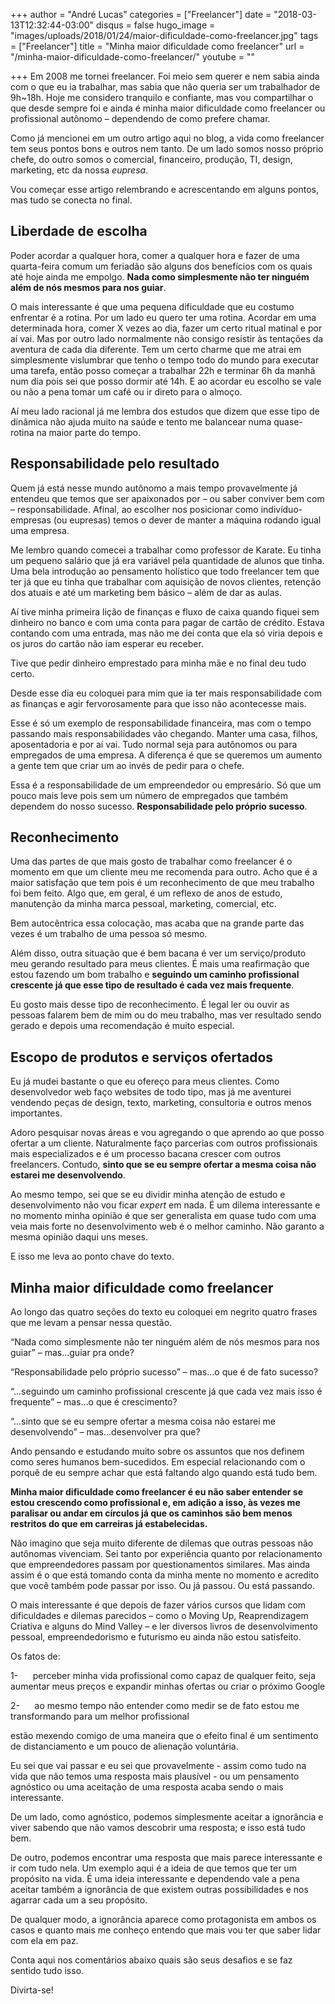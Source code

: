 +++
author = "André Lucas"
categories = ["Freelancer"]
date = "2018-03-13T12:32:44-03:00"
disqus = false
hugo_image = "images/uploads/2018/01/24/maior-dificuldade-como-freelancer.jpg"
tags = ["Freelancer"]
title = "Minha maior dificuldade como freelancer"
url = "/minha-maior-dificuldade-como-freelancer/"
youtube = ""

+++
Em 2008 me tornei freelancer. Foi meio sem querer e nem sabia ainda com o que eu ia trabalhar, mas sabia que não queria ser um trabalhador de 9h\~18h. Hoje me considero tranquilo e confiante, mas vou compartilhar o que desde sempre foi e ainda é minha maior dificuldade como freelancer ou profissional autônomo – dependendo de como prefere chamar.

Como já mencionei em um outro artigo aqui no blog, a vida como freelancer tem seus pontos bons e outros nem tanto. De um lado somos nosso próprio chefe, do outro somos o comercial, financeiro, produção, TI, design, marketing, etc da nossa _eupresa_.

Vou começar esse artigo relembrando e acrescentando em alguns pontos, mas tudo se conecta no final.

## Liberdade de escolha

Poder acordar a qualquer hora, comer a qualquer hora e fazer de uma quarta-feira comum um feriadão são alguns dos benefícios com os quais até hoje ainda me empolgo. **Nada como simplesmente não ter ninguém além de nós mesmos para nos guiar**.

O mais interessante é que uma pequena dificuldade que eu costumo enfrentar é a rotina. Por um lado eu quero ter uma rotina. Acordar em uma determinada hora, comer X vezes ao dia, fazer um certo ritual matinal e por aí vai. Mas por outro lado normalmente não consigo resistir às tentações da aventura de cada dia diferente. Tem um certo charme que me atrai em simplesmente vislumbrar que tenho o tempo todo do mundo para executar uma tarefa, então posso começar a trabalhar 22h e terminar 6h da manhã num dia pois sei que posso dormir até 14h. E ao acordar eu escolho se vale ou não a pena tomar um café ou ir direto para o almoço.

Aí meu lado racional já me lembra dos estudos que dizem que esse tipo de dinâmica não ajuda muito na saúde e tento me balancear numa quase-rotina na maior parte do tempo.

## Responsabilidade pelo resultado

Quem já está nesse mundo autônomo a mais tempo provavelmente já entendeu que temos que ser apaixonados por – ou saber conviver bem com – responsabilidade. Afinal, ao escolher nos posicionar como indivíduo-empresas (ou eupresas) temos o dever de manter a máquina rodando igual uma empresa.

Me lembro quando comecei a trabalhar como professor de Karate. Eu tinha um pequeno salário que já era variável pela quantidade de alunos que tinha. Uma bela introdução ao pensamento holístico que todo freelancer tem que ter já que eu tinha que trabalhar com aquisição de novos clientes, retenção dos atuais e até um marketing bem básico – além de dar as aulas.

Aí tive minha primeira lição de finanças e fluxo de caixa quando fiquei sem dinheiro no banco e com uma conta para pagar de cartão de crédito. Estava contando com uma entrada, mas não me dei conta que ela só viria depois e os juros do cartão não iam esperar eu receber.

Tive que pedir dinheiro emprestado para minha mãe e no final deu tudo certo.

Desde esse dia eu coloquei para mim que ia ter mais responsabilidade com as finanças e agir fervorosamente para que isso não acontecesse mais.

Esse é só um exemplo de responsabilidade financeira, mas com o tempo passando mais responsabilidades vão chegando. Manter uma casa, filhos, aposentadoria e por aí vai. Tudo normal seja para autônomos ou para empregados de uma empresa. A diferença é que se queremos um aumento a gente tem que criar um ao invés de pedir para o chefe.

Essa é a responsabilidade de um empreendedor ou empresário. Só que um pouco mais leve pois sem um número de empregados que também dependem do nosso sucesso. **Responsabilidade pelo próprio sucesso**.

## Reconhecimento

Uma das partes de que mais gosto de trabalhar como freelancer é o momento em que um cliente meu me recomenda para outro. Acho que é a maior satisfação que tem pois é um reconhecimento de que meu trabalho foi bem feito. Algo que, em geral, é um reflexo de anos de estudo, manutenção da minha marca pessoal, marketing, comercial, etc.

Bem autocêntrica essa colocação, mas acaba que na grande parte das vezes é um trabalho de uma pessoa só mesmo.

Além disso, outra situação que é bem bacana é ver um serviço/produto meu gerando resultado para meus clientes. É mais uma reafirmação que estou fazendo um bom trabalho e **seguindo um caminho profissional crescente já que esse tipo de resultado é cada vez mais frequente**.

Eu gosto mais desse tipo de reconhecimento. É legal ler ou ouvir as pessoas falarem bem de mim ou do meu trabalho, mas ver resultado sendo gerado e depois uma recomendação é muito especial.

## Escopo de produtos e serviços ofertados

Eu já mudei bastante o que eu ofereço para meus clientes. Como desenvolvedor web faço websites de todo tipo, mas já me aventurei vendendo peças de design, texto, marketing, consultoria e outros menos importantes.

Adoro pesquisar novas áreas e vou agregando o que aprendo ao que posso ofertar a um cliente. Naturalmente faço parcerias com outros profissionais mais especializados e é um processo bacana crescer com outros freelancers. Contudo, **sinto que se eu sempre ofertar a mesma coisa não estarei me desenvolvendo**.

Ao mesmo tempo, sei que se eu dividir minha atenção de estudo e desenvolvimento não vou ficar _expert_ em nada. É um dilema interessante e no momento minha opinião é que ser generalista em quase tudo com uma veia mais forte no desenvolvimento web é o melhor caminho. Não garanto a mesma opinião daqui uns meses.

E isso me leva ao ponto chave do texto.

## Minha maior dificuldade como freelancer

Ao longo das quatro seções do texto eu coloquei em negrito quatro frases que me levam a pensar nessa questão.

“Nada como simplesmente não ter ninguém além de nós mesmos para nos guiar” – mas...guiar pra onde?

“Responsabilidade pelo próprio sucesso” – mas...o que é de fato sucesso?

“...seguindo um caminho profissional crescente já que cada vez mais isso é frequente” – mas...o que é crescimento?

“...sinto que se eu sempre ofertar a mesma coisa não estarei me desenvolvendo” – mas...desenvolver pra que?

Ando pensando e estudando muito sobre os assuntos que nos definem como seres humanos bem-sucedidos. Em especial relacionando com o porquê de eu sempre achar que está faltando algo quando está tudo bem.

**Minha maior dificuldade como freelancer é eu não saber entender se estou crescendo como profissional e, em adição a isso, às vezes me paralisar ou andar em círculos já que os caminhos são bem menos restritos do que em carreiras já estabelecidas.**

Não imagino que seja muito diferente de dilemas que outras pessoas não autônomas vivenciam. Sei tanto por experiência quanto por relacionamento que empreendedores passam por questionamentos similares. Mas ainda assim é o que está tomando conta da minha mente no momento e acredito que você também pode passar por isso. Ou já passou. Ou está passando.

O mais interessante é que depois de fazer vários cursos que lidam com dificuldades e dilemas parecidos – como o Moving Up, Reaprendizagem Criativa e alguns do Mind Valley – e ler diversos livros de desenvolvimento pessoal, empreendedorismo e futurismo eu ainda não estou satisfeito.

Os fatos de:

1-      perceber minha vida profissional como capaz de qualquer feito, seja aumentar meus preços e expandir minhas ofertas ou criar o próximo Google

2-      ao mesmo tempo não entender como medir se de fato estou me transformando para um melhor profissional

estão mexendo comigo de uma maneira que o efeito final é um sentimento de distanciamento e um pouco de alienação voluntária.

Eu sei que vai passar e eu sei que provavelmente - assim como tudo na vida que não temos uma resposta mais plausível - ou um pensamento agnóstico ou uma aceitação de uma resposta acaba sendo o mais interessante.

De um lado, como agnóstico, podemos simplesmente aceitar a ignorância e viver sabendo que não vamos descobrir uma resposta; e isso está tudo bem.

De outro, podemos encontrar uma resposta que mais parece interessante e ir com tudo nela. Um exemplo aqui é a ideia de que temos que ter um propósito na vida. É uma ideia interessante e dependendo vale a pena aceitar também a ignorância de que existem outras possibilidades e nos agarrar cada um a seu propósito.

De qualquer modo, a ignorância aparece como protagonista em ambos os casos e quanto mais me conheço entendo que mais vou ter que saber lidar com ela em paz.

Conta aqui nos comentários abaixo quais são seus desafios e se faz sentido tudo isso.

Divirta-se!